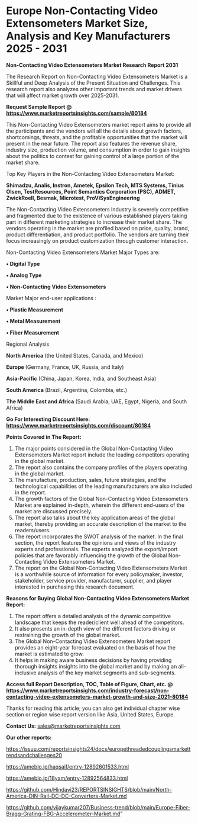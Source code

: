 # Europe Non-Contacting Video Extensometers Market Size, Analysis and Key Manufacturers 2025 - 2031

<strong>Non-Contacting Video Extensometers Market Research Report 2031</strong>

The Research Report on Non-Contacting Video Extensometers Market is a Skillful and Deep Analysis of the Present Situation and Challenges. This research report also analyzes other important trends and market drivers that will affect market growth over 2025-2031.

<strong>Request Sample Report @ <a href=https://www.marketreportsinsights.com/sample/80184>https://www.marketreportsinsights.com/sample/80184</a></strong>

This Non-Contacting Video Extensometers market report aims to provide all the participants and the vendors will all the details about growth factors, shortcomings, threats, and the profitable opportunities that the market will present in the near future. The report also features the revenue share, industry size, production volume, and consumption in order to gain insights about the politics to contest for gaining control of a large portion of the market share.

Top Key Players in the Non-Contacting Video Extensometers Market:

<strong>Shimadzu, Analis, Instron, Ametek, Epsilon Tech, MTS Systems, Tinius Olsen, TestResources, Point Semantics Corporation (PSC), ADMET, ZwickRoell, Besmak, Microtest, ProViSysEngineering</strong>

The Non-Contacting Video Extensometers Industry is severely competitive and fragmented due to the existence of various established players taking part in different marketing strategies to increase their market share. The vendors operating in the market are profiled based on price, quality, brand, product differentiation, and product portfolio. The vendors are turning their focus increasingly on product customization through customer interaction.

Non-Contacting Video Extensometers Market Major Types are:

<strong>• Digital Type

• Analog Type

• Non-Contacting Video Extensometers</strong>

Market Major end-user applications :

<strong>• Plastic Measurement

• Metal Measurement

• Fiber Measurement</strong>

Regional Analysis

</u><strong><b>North America</b></strong> (the United States, Canada, and Mexico)

<strong><b>Europe </b></strong>(Germany, France, UK, Russia, and Italy)

<strong><b>Asia-Pacific</b></strong> (China, Japan, Korea, India, and Southeast Asia)

<strong><b>South America</b></strong> (Brazil, Argentina, Colombia, etc.)

<strong><b>The Middle East and Africa</b></strong> (Saudi Arabia, UAE, Egypt, Nigeria, and South Africa)

<strong>Go For Interesting Discount Here: <a href=https://www.marketreportsinsights.com/discount/80184>https://www.marketreportsinsights.com/discount/80184</a></strong>

<strong>Points Covered in The Report:</strong>
<ol>
  <li>The major points considered in the Global Non-Contacting Video Extensometers Market report include the leading competitors operating in the global market.</li>
  <li>The report also contains the company profiles of the players operating in the global market.</li>
  <li>The manufacture, production, sales, future strategies, and the technological capabilities of the leading manufacturers are also included in the report.</li>
  <li>The growth factors of the Global Non-Contacting Video Extensometers Market are explained in-depth, wherein the different end-users of the market are discussed precisely.</li>
  <li>The report also talks about the key application areas of the global market, thereby providing an accurate description of the market to the readers/users.</li>
  <li>The report incorporates the SWOT analysis of the market. In the final section, the report features the opinions and views of the industry experts and professionals. The experts analyzed the export/import policies that are favorably influencing the growth of the Global Non-Contacting Video Extensometers Market.</li>
  <li>The report on the Global Non-Contacting Video Extensometers Market is a worthwhile source of information for every policymaker, investor, stakeholder, service provider, manufacturer, supplier, and player interested in purchasing this research document.</li>
</ol>
<strong>Reasons for Buying Global Non-Contacting Video Extensometers Market Report:</strong>

<ol>
  <li>The report offers a detailed analysis of the dynamic competitive landscape that keeps the reader/client well ahead of the competitors.</li>
  <li>It also presents an in-depth view of the different factors driving or restraining the growth of the global market.</li>
  <li>The Global Non-Contacting Video Extensometers Market report provides an eight-year forecast evaluated on the basis of how the market is estimated to grow.</li>
  <li>It helps in making aware business decisions by having providing thorough insights insights into the global market and by making an all-inclusive analysis of the key market segments and sub-segments.</li>
</ol>
<strong>Access full Report Description, TOC, Table of Figure, Chart, etc. @ <a href=https://www.marketreportsinsights.com/industry-forecast/non-contacting-video-extensometers-market-growth-and-size-2021-80184>https://www.marketreportsinsights.com/industry-forecast/non-contacting-video-extensometers-market-growth-and-size-2021-80184</a></strong>


Thanks for reading this article; you can also get individual chapter wise section or region wise report version like Asia, United States, Europe.

<strong>Contact Us:</strong>
sales@marketreportsinsights.com

<strong>Our other reports:</strong>

<a href=https://issuu.com/reportsinsights24/docs/europethreadedcouplingsmarkettrendsandchallenges20>https://issuu.com/reportsinsights24/docs/europethreadedcouplingsmarkettrendsandchallenges20</a>

<a href=https://ameblo.jp/haqsaif/entry-12892601533.html>https://ameblo.jp/haqsaif/entry-12892601533.html</a>

<a href=https://ameblo.jp/18yam/entry-12892564833.html>https://ameblo.jp/18yam/entry-12892564833.html</a>

<a href=https://github.com/Hindavi23/REPORTSINSIGHTS/blob/main/North-America-DIN-Rail-DC-DC-Converters-Market.md>https://github.com/Hindavi23/REPORTSINSIGHTS/blob/main/North-America-DIN-Rail-DC-DC-Converters-Market.md</a>

<a href=https://github.com/vijaykumar207/Business-trend/blob/main/Europe-Fiber-Bragg-Grating-FBG-Accelerometer-Market.md>https://github.com/vijaykumar207/Business-trend/blob/main/Europe-Fiber-Bragg-Grating-FBG-Accelerometer-Market.md</a>"
